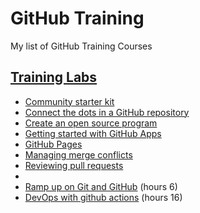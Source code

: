 # GitHub Training
My list of GitHub Training Courses

## [Training Labs](https://lab.github.com/githubtraining/)
- [Community starter kit](https://lab.github.com/githubtraining/community-starter-kit)
- [Connect the dots in a GitHub repository](https://lab.github.com/githubtraining/connect-the-dots-in-a-github-repository)
- [Create an open source program](https://lab.github.com/githubtraining/create-an-open-source-program)
- [Getting started with GitHub Apps](https://lab.github.com/githubtraining/getting-started-with-github-apps)
- [GitHub Pages](https://lab.github.com/githubtraining/github-pages)
- [Managing merge conflicts](https://lab.github.com/githubtraining/managing-merge-conflicts)
- [Reviewing pull requests](https://lab.github.com/githubtraining/reviewing-pull-requests)
- 
- [Ramp up on Git and GitHub](https://lab.github.com/githubtraining/ramp-up-on-git-and-github) (hours 6) 
- [DevOps with github actions](https://lab.github.com/githubtraining/devops-with-github-actions) (hours 16)
